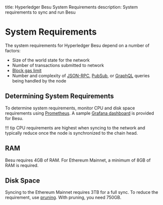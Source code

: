 title: Hyperledger Besu System Requirements
description: System requirements to sync and run Besu 
<!--- END of page meta data -->

# System Requirements 

The system requirements for Hyperledger Besu depend on a number of factors: 

* Size of the world state for the network
* Number of transactions submitted to network 
* [Block gas limit](../../Reference/Config-Items.md#genesis-block-parameters)
* Number and complexity of [JSON-RPC](../Interact/APIs/Using-JSON-RPC-API.md), [PubSub](../Interact/APIs/RPC-PubSub.md), 
or [GraphQL](../Interact/APIs/GraphQL.md) queries being handled by the node 

## Determining System Requirements  

To determine system requirements, monitor CPU and disk space requirements using [Prometheus](../Deploy/Monitoring-Performance.md#monitor-node-performance-using-prometheus). 
A sample [Grafana dashboard](https://grafana.com/grafana/dashboards/10273) is provided for Besu. 

!!! tip
    CPU requirements are highest when syncing to the network and typically reduce once the node is synchronized to the chain head. 

## RAM 

Besu requires 4GB of RAM. For Ethereum Mainnet, a minimum of 8GB of RAM is required. 

## Disk Space 

Syncing to the Ethereum Mainnet requires 3TB for a full sync. To reduce the requirement, use [pruning](../../Concepts/Pruning.md). With pruning, you need 750GB.
